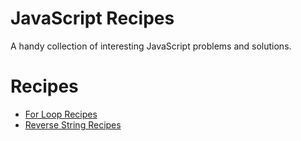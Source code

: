 # JavaScript Recipes
A handy collection of interesting JavaScript problems and solutions.

# Recipes

* [For Loop Recipes](https://github.com/john-azzaro/JavaScript_Recipes/blob/master/loops.js)
* [Reverse String Recipes](https://github.com/john-azzaro/JavaScript_Recipes/blob/master/reverseString.js)


